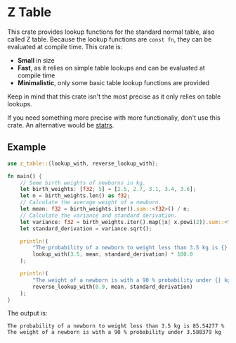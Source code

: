 # Z Table

This crate provides lookup functions for the standard normal table, also called Z table. Because the lookup functions are `const fn`, they can be evaluated at compile time. This crate is:

* **Small** in size
* **Fast**, as it relies on simple table lookups and can be evaluated at compile time
* **Minimalistic**, only some basic table lookup functions are provided

Keep in mind that this crate isn't the most precise as it only relies on table lookups.

If you need something more precise with more functionaliy, don't use this crate. An alternative would be [statrs](https://crates.io/crates/statrs).

## Example

```rust
use z_table::{lookup_with, reverse_lookup_with};

fn main() {
    // Some birth weights of newborns in kg.
    let birth_weights: [f32; 5] = [2.5, 2.7, 3.1, 3.4, 3.6];
    let n = birth_weights.len() as f32;
    // Calculate the average weight of a newborn.
    let mean: f32 = birth_weights.iter().sum::<f32>() / n;
    // Calculate the variance and standard derivation.
    let variance: f32 = birth_weights.iter().map(|x| x.powi(2)).sum::<f32>() / n - mean.powi(2);
    let standard_derivation = variance.sqrt();

    println!(
        "The probability of a newborn to weight less than 3.5 kg is {} %",
        lookup_with(3.5, mean, standard_derivation) * 100.0
    );

    println!(
        "The weight of a newborn is with a 90 % probability under {} kg",
        reverse_lookup_with(0.9, mean, standard_derivation)
    );
}

```

The output is:

```text
The probability of a newborn to weight less than 3.5 kg is 85.54277 %
The weight of a newborn is with a 90 % probability under 3.588379 kg
```
